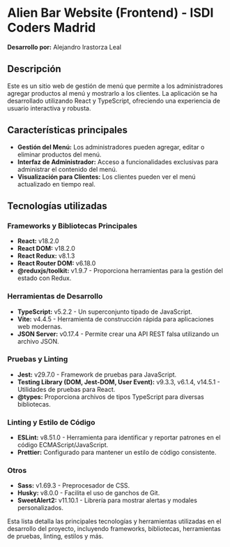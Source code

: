 # Alien Bar Website (Frontend) - ISDI Coders Madrid

**Desarrollo por:** Alejandro Irastorza Leal

## Descripción

Este es un sitio web de gestión de menú que permite a los administradores agregar productos al menú y mostrarlo a los clientes. La aplicación se ha desarrollado utilizando React y TypeScript, ofreciendo una experiencia de usuario interactiva y robusta.

## Características principales

- **Gestión del Menú:** Los administradores pueden agregar, editar o eliminar productos del menú.
- **Interfaz de Administrador:** Acceso a funcionalidades exclusivas para administrar el contenido del menú.
- **Visualización para Clientes:** Los clientes pueden ver el menú actualizado en tiempo real.

## Tecnologías utilizadas

### Frameworks y Bibliotecas Principales

- **React:** v18.2.0
- **React DOM:** v18.2.0
- **React Redux:** v8.1.3
- **React Router DOM:** v6.18.0
- **@reduxjs/toolkit:** v1.9.7 - Proporciona herramientas para la gestión del estado con Redux.

### Herramientas de Desarrollo

- **TypeScript:** v5.2.2 - Un superconjunto tipado de JavaScript.
- **Vite:** v4.4.5 - Herramienta de construcción rápida para aplicaciones web modernas.
- **JSON Server:** v0.17.4 - Permite crear una API REST falsa utilizando un archivo JSON.

### Pruebas y Linting

- **Jest:** v29.7.0 - Framework de pruebas para JavaScript.
- **Testing Library (DOM, Jest-DOM, User Event):** v9.3.3, v6.1.4, v14.5.1 - Utilidades de pruebas para React.
- **@types:** Proporciona archivos de tipos TypeScript para diversas bibliotecas.

### Linting y Estilo de Código

- **ESLint:** v8.51.0 - Herramienta para identificar y reportar patrones en el código ECMAScript/JavaScript.
- **Prettier:** Configurado para mantener un estilo de código consistente.

### Otros

- **Sass:** v1.69.3 - Preprocesador de CSS.
- **Husky:** v8.0.0 - Facilita el uso de ganchos de Git.
- **SweetAlert2:** v11.10.1 - Librería para mostrar alertas y modales personalizados.

Esta lista detalla las principales tecnologías y herramientas utilizadas en el desarrollo del proyecto, incluyendo frameworks, bibliotecas, herramientas de pruebas, linting, estilos y más.
